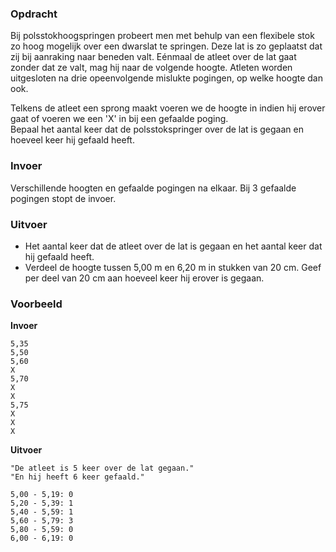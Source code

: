 ### Opdracht

Bij polsstokhoogspringen probeert men met behulp van een flexibele stok zo hoog mogelijk over een dwarslat te springen. Deze lat is zo geplaatst dat zij bij aanraking naar beneden valt. Eénmaal de atleet over de lat gaat zonder dat ze valt, mag hij naar de volgende hoogte. Atleten worden uitgesloten na drie opeenvolgende mislukte pogingen, op welke hoogte dan ook.

Telkens de atleet een sprong maakt voeren we de hoogte in indien hij erover gaat of voeren we een 'X' in bij een gefaalde poging.  
Bepaal het aantal keer dat de polsstokspringer over de lat is gegaan en hoeveel keer hij gefaald heeft.  

### Invoer

Verschillende hoogten en gefaalde pogingen na elkaar. Bij 3 gefaalde pogingen stopt de invoer.

### Uitvoer

* Het aantal keer dat de atleet over de lat is gegaan en het aantal keer dat hij gefaald heeft.
* Verdeel de hoogte tussen 5,00 m en 6,20 m in stukken van 20 cm. Geef per deel van 20 cm aan hoeveel keer hij erover is gegaan.

### Voorbeeld

**Invoer**
    
    5,35
    5,50
    5,60
    X
    5,70
    X
    X
    5,75
    X
    X
    X
    

**Uitvoer**
    
    "De atleet is 5 keer over de lat gegaan."
    "En hij heeft 6 keer gefaald."
    
    5,00 - 5,19: 0
    5,20 - 5,39: 1
    5,40 - 5,59: 1
    5,60 - 5,79: 3
    5,80 - 5,59: 0
    6,00 - 6,19: 0
    
     
  
   
